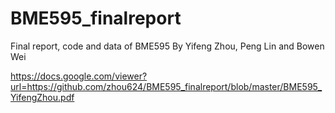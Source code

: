 # BME595_finalreport
Final report, code and data of BME595
By Yifeng Zhou, Peng Lin and Bowen Wei

https://docs.google.com/viewer?url=https://github.com/zhou624/BME595_finalreport/blob/master/BME595_YifengZhou.pdf

